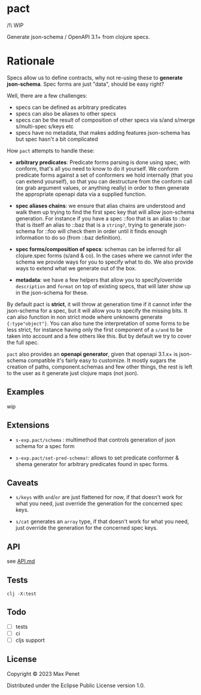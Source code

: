 # pact

/!\ WIP

Generate json-schema / OpenAPI 3.1+ from clojure specs.

# Rationale

Specs allow us to define contracts, why not re-using these to **generate
json-schema**. Spec forms are just "data", should be easy right?

Well, there are a few challenges:
* specs can be defined as arbitrary predicates
* specs can also be aliases to other specs
* specs can be the result of composition of other specs via s/and s/merge
  s/multi-spec s/keys etc
* specs have no metadata, that makes adding features json-schema has but spec
  hasn't a bit complicated

How `pact` attempts to handle these:

* **arbitrary predicates**: Predicate forms parsing is done using spec, with
  conform, that's all you need to know to do it yourself. We conform predicate
  forms against a set of conformers we hold internally (that you can extend
  yourself), so that you can destructure from the conform call (ex grab argument
  values, or anything really) in order to then generate the appropriate openapi
  data via a supplied function.
  
* **spec aliases chains**: we ensure that alias chains are understood and walk them
  up trying to find the first spec key that will allow json-schema
  generation. For instance if you have a spec ::foo that is an alias to ::bar
  that is itself an alias to ::baz that is a `string?`, trying to generate
  json-schema for ::foo will check them in order until it finds enough
  information to do so (from ::baz definition).
  
* **spec forms/composition of specs**: schemas can be inferred for all
  clojure.spec forms (s/and & co). In the cases where we cannot infer the schema
  we provide ways for you to specify what to do. We also provide ways to extend
  what we generate out of the box.
  
* **metadata**: we have a few helpers that allow you to specify/override
  `description` and `format` on top of existing specs, that will later show up
  in the json-schema for these.
  
By default pact is **strict**, it will throw at generation time if it cannot
infer the json-schema for a spec, but it will allow you to specify the missing
bits.
It can also function in non strict mode where unknowns generate
`{:type"object"}`. You can also tune the interpretation of some forms to be
less strict, for instance having only the first component of a `s/and` to be
taken into account and a few others like this. But by default we try to cover
the full spec.

`pact` also provides an **openapi generator**, given that openapi 3.1.x+ is
json-schema compatible it's fairly easy to customize. It mostly sugars the
creation of paths, component.schemas and few other things, the rest is left to
the user as it generate just clojure maps (not json).

## Examples

wip

## Extensions

* `s-exp.pact/schema` : multimethod that controls generation of json schema for
  a spec form

* `s-exp.pact/set-pred-schema!`: allows to set predicate conformer & shema
  generator for arbitrary predicates found in spec forms.

## Caveats

* `s/keys` with `and`/`or` are just flattened for now, if that doesn't work for
  what you need, just override the generation for the concerned spec keys.

* `s/cat` generates an `array` type, if that doesn't work for what you need,
  just override the generation for the concerned spec keys.

## API 

see [API.md](API.md)

## Tests

`clj -X:test`


## Todo 

- [ ] tests
- [ ] ci
- [ ] cljs support

## License 

Copyright © 2023 Max Penet

Distributed under the Eclipse Public License version 1.0.
